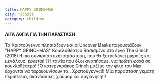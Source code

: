```yaml
---
title: HAPPY GRINCHMAS
city: nicosia
category: children
---
```


#### ΛΙΓΑ ΛΟΓΙΑ ΓΙΑ ΤΗΝ ΠΑΡΑΣΤΑΣΗ

Τα Χριστούγεννα πλησιάζουν και οι Uncover Masks παρουσιάζουν "HAPPY GRINCHMAS" Κουκλοθέατρο Βασισμένο στο έργο The Grinch (2018)
Η πιο συναρπαστική παράσταση, που θα ξετρελάνει μικρούς και μεγάλους, έρχεται!!! Η ταινία που όλοι αγαπήσαμε, για πρώτη φορά σε κουκλοθέατρο!!! Ο κατεργαράκος Grinch μαζί με τον φίλο του Max έρχονται να ταρακουνίσουν τα.. Χριστούγεννα!!! Μία παράσταση γεμάτη περιπέτεια, σκανδαλιές, χιούμορ και συγκίνηση!!!
